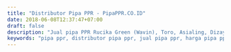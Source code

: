 ```yaml
---
title: "Distributor Pipa PPR - PipaPPR.CO.ID"
date: 2018-06-08T12:37:47+07:00
draft: false
description: "Jual pipa PPR Rucika Green (Wavin), Toro, Asialing, Dizayn, Dll. Siap kirim ke seluruh daerah di Indonesia"
keywords: "pipa ppr, distributor pipa ppr, jual pipa ppr, harga pipa ppr"
---
```


